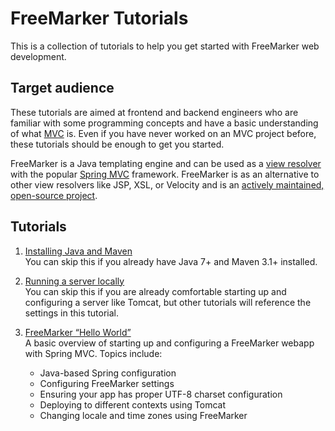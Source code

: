 # FreeMarker Tutorials

This is a collection of tutorials to help you get started with FreeMarker web development.

## Target audience

These tutorials are aimed at frontend and backend engineers who are familiar with some programming concepts and have a basic understanding of what [MVC](https://en.wikipedia.org/wiki/Model%E2%80%93view%E2%80%93controller) is. Even if you have never worked on an MVC project before, these tutorials should be enough to get you started.

FreeMarker is a Java templating engine and can be used as a [view resolver](http://docs.spring.io/spring/docs/current/javadoc-api/org/springframework/web/servlet/ViewResolver.html) with the popular [Spring MVC](http://spring.io/) framework. FreeMarker is as an alternative to other view resolvers like JSP, XSL, or Velocity and is an [actively maintained, open-source project](https://github.com/freemarker/freemarker/commits/).

## Tutorials

1. [Installing Java and Maven](00-installing-java-and-maven/) <br>You can skip this if you already have Java 7+ and Maven 3.1+ installed.

2. [Running a server locally](00-running-a-server-locally/) <br>You can skip this if you are already comfortable starting up and configuring a server like Tomcat, but other tutorials will reference the settings in this tutorial.

3. [FreeMarker “Hello World”](01-hello-world/) <br>A basic overview of starting up and configuring a FreeMarker webapp with Spring MVC. Topics include:
    * Java-based Spring configuration
    * Configuring FreeMarker settings
    * Ensuring your app has proper UTF-8 charset configuration
    * Deploying to different contexts using Tomcat
    * Changing locale and time zones using FreeMarker

